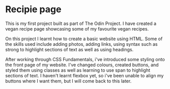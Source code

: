 # Recipie page
This is my first project built as part of The Odin Project. I have created a vegan recipe page showcasing some of my favourite vegan recipes.
<p> On this project I learnt how to create a basic website using HTML. Some of the skills used include adding photos, adding links, using syntax such as strong to highlight sections of text as well as using headings. </p>
<p> After working through CSS Fundamentals, i've introduced some styling onto the front page of my website. I've changed colours, created buttons, and styled them using classes as well as learning to use span to highlight sections of text.
I haven't learnt flexbox yet, so i've been unable to align my buttons where I want them, but I will come back to this later.
